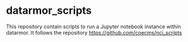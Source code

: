 # datarmor_scripts
This repository contain scripts to run a Jupyter notebook instance within datarmor. It follows the repository https://github.com/coecms/nci_scripts
